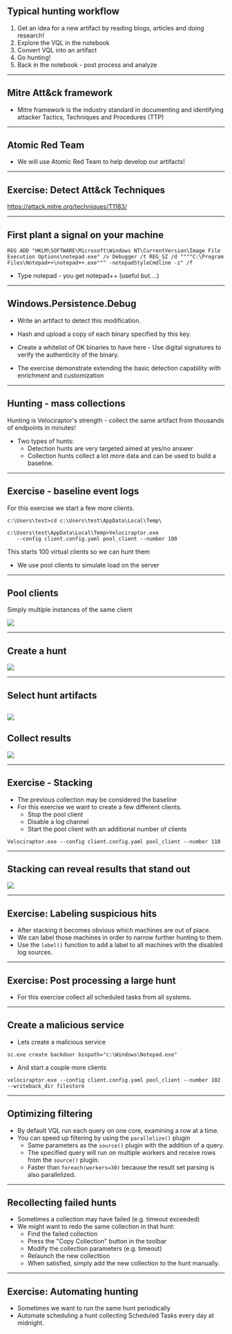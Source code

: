 <!-- .slide: class="content" -->

## Typical hunting workflow

1. Get an idea for a new artifact by reading blogs, articles and doing research!
2. Explore the VQL in the notebook
3. Convert VQL into an artifact
4. Go hunting!
5. Back in the notebook - post process and analyze

---

<!-- .slide: class="content" -->

## Mitre Att&ck framework

* Mitre framework is the industry standard in documenting and
  identifying attacker Tactics, Techniques and Procedures (TTP)

---

<!-- .slide: class="content" -->

## Atomic Red Team

* We will use Atomic Red Team to help develop our artifacts!

---

<!-- .slide: class="content" -->
## Exercise: Detect Att&ck Techniques

https://attack.mitre.org/techniques/T1183/

---

<!-- .slide: class="content" -->
## First plant a signal on your machine

```
REG ADD "HKLM\SOFTWARE\Microsoft\Windows NT\CurrentVersion\Image File Execution Options\notepad.exe" /v Debugger /t REG_SZ /d """"C:\Program Files\Notepad++\notepad++.exe""" -notepadStyleCmdline -z" /f
```

* Type notepad - you get notepad++ (useful but….)

---

<!-- .slide: class="content" -->
## Windows.Persistence.Debug

* Write an artifact to detect this modification.
* Hash and upload a copy of each binary specified by this key.
* Create a whitelist of OK binaries to have here - Use digital
  signatures to verify the authenticity of the binary.

* The exercise demonstrate extending the basic detection capability
  with enrichment and customization

---

<!-- .slide: class="content" -->
## Hunting - mass collections

Hunting is Velociraptor's strength - collect the same artifact from
thousands of endpoints in minutes!

* Two types of hunts:
   * Detection hunts are very targeted aimed at yes/no answer
   * Collection hunts collect a lot more data and can be used to
     build a baseline.

---

<!-- .slide: class="content" -->
## Exercise - baseline event logs

For this exercise we start a few more clients.

```text
c:\Users\test>cd c:\Users\test\AppData\Local\Temp\

c:\Users\test\AppData\Local\Temp>Velociraptor.exe
   --config client.config.yaml pool_client --number 100
```

This starts 100 virtual clients so we can hunt them
* We use pool clients to simulate load on the server

---


<!-- .slide: class="full_screen_diagram" -->
## Pool clients
Simply multiple instances of the same client

![](/modules/bit_log_disable_hunting/pool_clients.png)

---


<!-- .slide: class="full_screen_diagram" -->
## Create a hunt

![](/modules/bit_log_disable_hunting/create-hunt_2.png)

---


<!-- .slide: class="full_screen_diagram" -->
## Select hunt artifacts

![](/modules/bit_log_disable_hunting/create-hunt_3.png)
---


<!-- .slide: class="full_screen_diagram" -->
## Collect results

![](/modules/bit_log_disable_hunting/create-hunt.png)

---


<!-- .slide: class="content" -->
## Exercise - Stacking

* The previous collection may be considered the baseline
* For this exercise we want to create a few different clients.
    * Stop the pool client
    * Disable a log channel
    * Start the pool client with an additional number of clients

```
Velociraptor.exe --config client.config.yaml pool_client --number 110
```

---


<!-- .slide: class="full_screen_diagram" -->
## Stacking can reveal results that stand out

![](/modules/bit_log_disable_hunting/stacking-a-hunt.png)

---

<!-- .slide: class="content" -->

## Exercise: Labeling suspicious hits

* After stacking it becomes obvious which machines are out of place.
* We can label those machines in order to narrow further hunting to them.
* Use the `label()` function to add a label to all machines with the
  disabled log sources.

---

<!-- .slide: class="content" -->

## Exercise: Post processing a large hunt

* For this exercise collect all scheduled tasks from all systems.


---

<!-- .slide: class="content" -->

## Create a malicious service
* Lets create a malicious service
```
sc.exe create backdoor binpath="c:\Windows\Notepad.exe"
```

* And start a couple more clients

```
velociraptor.exe --config client.config.yaml pool_client --number 102 --writeback_dir filestore
```

---

<!-- .slide: class="content" -->

## Optimizing filtering

* By default VQL run each query on one core, examining a row at a
  time.
* You can speed up filtering by using the `parallelize()` plugin
    * Same parameters as the `source()` plugin with the addition of a
      query.
    * The specified query will run on multiple workers and receive
      rows from the `source()` plugin.
    * Faster than `foreach(workers=30)` because the result set parsing
      is also parallelized.

---

<!-- .slide: class="content" -->

## Recollecting failed hunts

* Sometimes a collection may have failed (e.g. timeout exceeded)
* We might want to redo the same collection in that hunt:
   * Find the failed collection
   * Press the "Copy Collection" button in the toolbar
   * Modify the collection parameters (e.g. timeout)
   * Relaunch the new collecttion
   * When satisfied, simply add the new collection to the hunt
     manually.

---


<!-- .slide: class="content" -->

## Exercise: Automating hunting

* Sometimes we want to run the same hunt periodically
* Automate scheduling a hunt collecting Scheduled Tasks every day at
  midnight.
